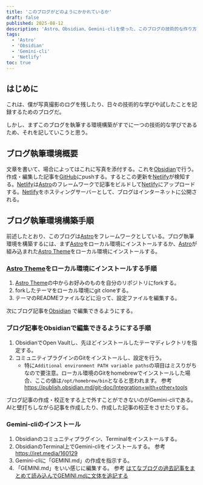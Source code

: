 ```yaml
---
title: 'このブログがどのようにかかれているか'
draft: false
published: 2025-08-12
description: 'Astro、Obsidian、Gemini-cliを使った、このブログの技術的な作り方を記録'
tags:
  - 'Astro'
  - 'Obsidian'
  - 'Gemini-cli'
  - 'Netlify'
toc: true
---
```


## はじめに

これは、僕が写真撮影のログを残したり、日々の技術的な学びや試したことを記録するためのブログだ。

しかし、まずこのブログを執筆する環境構築がすでに一つの技術的な学びであるため、それを記していこうと思う。

## ブログ執筆環境概要

文章を書いて、場合によってはこれに写真を添付する。これを[Obsidian](https://obsidian.md/)で行う。作成・編集した記事を[GitHub](https://github.com/)にpushする。するとこの更新を[Netlify](https://www.netlify.com/)が検知する。[Netlify](https://www.netlify.com/)は[Astro](https://astro.build/)のフレームワークで記事をビルドして[Netlify](https://www.netlify.com/)にアップロードする。[Netlify](https://www.netlify.com/)をホスティングサーバーとして、ブログはインターネットに公開される。

## ブログ執筆環境構築手順

前述したとおり、このブログは[Astro](https://astro.build/)をフレームワークとしている。ブログ執筆環境を構築するには、まず[Astro](https://astro.build/)をローカル環境にインストールするか、[Astro](https://astro.build/)が組み込まれた[Astro Theme](https://astro.build/themes/)をローカル環境にインストールする。

### [Astro Theme](https://astro.build/themes/)をローカル環境にインストールする手順

1. [Astro Theme](https://astro.build/themes/)の中からお好みのものを自分のリポジトリにforkする。
2. forkしたテーマをローカル環境にgit cloneする。
3. テーマのREADMEファイルなどに沿って、設定ファイルを編集する。

次にブログ記事を[Obsidian](https://obsidian.md/) で編集できるようにする。

### ブログ記事をObsidianで編集できるようにする手順

1. ObsidianでOpen Vaultし、先ほどインストールしたテーマディレクトリを指定する。
2. コミュニティプラグインのGitをインストールし、設定を行う。
	- 特に`Additional environment PATH variable paths`の項目はミスりがちなので要注意。ローカル環境のGitをhomebrewでインストールした場合、ここの値は`/opt/homebrew/bin`となると思われます。
	   参考 https://publish.obsidian.md/git-doc/Integration+with+other+tools

ブログ記事の作成・校正をする上で外すことができないのがGemini-cliである。AIと壁打ちしながら記事を作成したり、作成した記事の校正をさせたりする。

### Gemini-cliのインストール

1. Obsidianのコミュニティプラグイン、Terminalをインストールする。
2. ObsidianのTerminal上でGemini-cliをインストールする。
   参考 https://iret.media/160129
3. Gemini-cliに「GEMINI.md」の作成を指示する。
4. 「GEMINI.md」をいい感じに編集する。
   参考 [はてなブログの過去記事をまとめて読み込んでGEMINI.mdに文体を追記する](https://www.taneyats.com/entry/hatenablog-gemini-persona)
